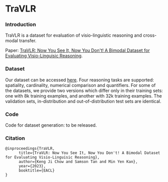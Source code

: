 # TraVLR

### Introduction

TraVLR is a dataset for evaluation of visio-linguistic reasoning and cross-modal transfer. 

Paper: [TraVLR: Now You See It, Now You Don't! A Bimodal Dataset for Evaluating Visio-Linguisic Reasoning](https://arxiv.org/abs/2111.10756). 

### Dataset

Our dataset can be accessed [here](https://zenodo.org/record/6563623#.ZAMJJ3ZBweM). Four reasoning tasks are supported: spatiality, cardinality, numerical comparison and quantifiers. For some of the datasets, we provide two versions which differ only in their training sets: one with 8k training examples, and another with 32k training examples. The validation sets, in-distribution and out-of-distribution test sets are identical. 

### Code

Code for dataset generation: to be released.

### Citation

```
@inproceedings{TraVLR,
      title={TraVLR: Now You See It, Now You Don't! A Bimodal Dataset for Evaluating Visio-Linguisic Reasoning}, 
      author={Keng Ji Chow and Samson Tan and Min Yen Kan},
      year={2023},
      booktitle={EACL}
}
```
